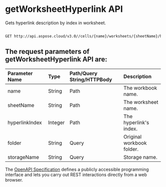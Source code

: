 # **getWorksheetHyperlink API**

Gets hyperlink description by index in worksheet. 

```bash

GET http://api.aspose.cloud/v3.0//cells/{name}/worksheets/{sheetName}/hyperlinks/{hyperlinkIndex}

```

## The request parameters of **getWorksheetHyperlink** API are: 

| Parameter Name | Type | Path/Query String/HTTPBody | Description | 
| :- | :- | :- |:- | 
|name|String|Path|The workbook name.|
|sheetName|String|Path|The worksheet name.|
|hyperlinkIndex|Integer|Path|The hyperlink's index.|
|folder|String|Query|Original workbook folder.|
|storageName|String|Query|Storage name.|


The [OpenAPI Specification](https://reference.aspose.cloud/cells/#/HypelinksController/GetWorksheetHyperlink) defines a publicly accessible programming interface and lets you carry out REST interactions directly from a web browser.
